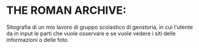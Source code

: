 # THE ROMAN ARCHIVE:
Sitografia di un mio lavoro di gruppo scolastico di geostoria, in cui l'utente da in input le parti che vuole osservare e se vuole vedere i siti delle informazioni o delle foto.
